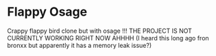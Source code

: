 # Flappy Osage
 Crappy flappy bird clone but with osage
!!! THE PROJECT IS NOT CURRENTLY WORKING RIGHT NOW AHHHH
(I heard this long ago fron bronxx but apparently it has a memory leak issue?)

